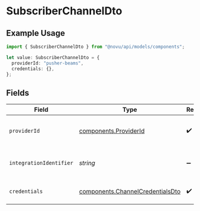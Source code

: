 # SubscriberChannelDto

## Example Usage

```typescript
import { SubscriberChannelDto } from "@novu/api/models/components";

let value: SubscriberChannelDto = {
  providerId: "pusher-beams",
  credentials: {},
};
```

## Fields

| Field                                                                                | Type                                                                                 | Required                                                                             | Description                                                                          |
| ------------------------------------------------------------------------------------ | ------------------------------------------------------------------------------------ | ------------------------------------------------------------------------------------ | ------------------------------------------------------------------------------------ |
| `providerId`                                                                         | [components.ProviderId](../../models/components/providerid.md)                       | :heavy_check_mark:                                                                   | The ID of the chat or push provider.                                                 |
| `integrationIdentifier`                                                              | *string*                                                                             | :heavy_minus_sign:                                                                   | An optional identifier for the integration.                                          |
| `credentials`                                                                        | [components.ChannelCredentialsDto](../../models/components/channelcredentialsdto.md) | :heavy_check_mark:                                                                   | Credentials for the channel.                                                         |